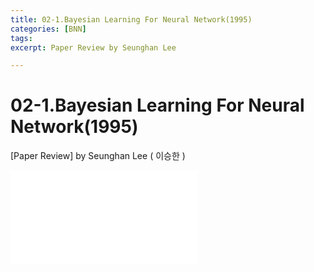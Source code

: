 ```yaml
---
title: 02-1.Bayesian Learning For Neural Network(1995)
categories: [BNN]
tags: 
excerpt: Paper Review by Seunghan Lee

---
```


02-1.Bayesian Learning For Neural Network(1995)
===============================================

[Paper Review] by Seunghan Lee ( 이승한 )

<embed src="/assets/pdf/BNN/review/[review]02-1.Bayesian Learning For Neural Network(1995).pdf#toolbar=0&navpanes=0&scrollbar=0" type="application/pdf" />